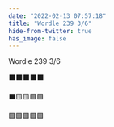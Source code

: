 ```yaml
---
date: "2022-02-13 07:57:18"
title: "Wordle 239 3/6"
hide-from-twitter: true
has_image: false
---
```


Wordle 239 3/6

⬛⬛⬛⬛⬛

⬛🟨🟨🟩🟩

🟩🟩🟩🟩🟩
